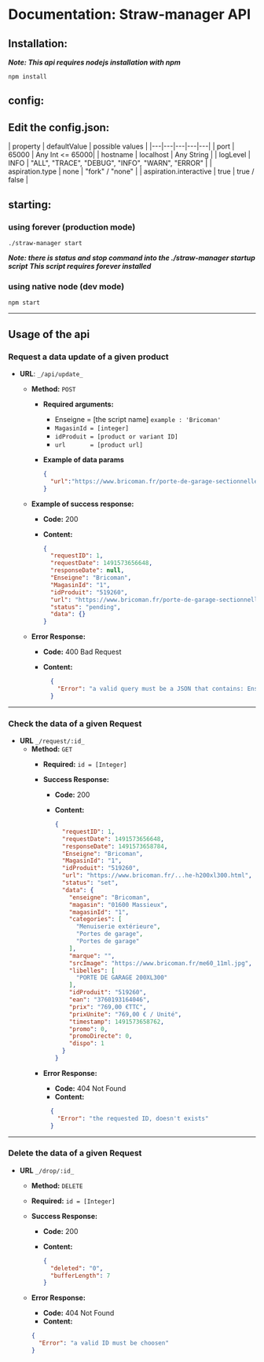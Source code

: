 # Documentation: Straw-manager API

## Installation:
***Note: This api requires nodejs installation with npm***

`npm install`

## config:
Edit the config.json:
-----
|  property | defaultValue | possible values |
|---|---|---|---|---|
|  port | 65000 | Any Int <= 65000|
| hostname  | localhost | Any String |
| logLevel  | INFO | "ALL", "TRACE", "DEBUG", "INFO", "WARN", "ERROR" |
| aspiration.type  | none | "fork" / "none" |
| aspiration.interactive  | true | true / false |

## starting:
### using forever (production mode)
`./straw-manager start`

***Note: there is status and stop command into the ./straw-manager startup script***
***This script requires forever installed***

### using native node (dev mode)
`npm start`

---

## Usage of the api
### __Request a data update  of a given product__

* **URL**: `_/api/update_`
  * **Method:** `POST`
    * **Required arguments:**
      * Enseigne  = [the script name]  `example : 'Bricoman'`
      * `MagasinId = [integer]`
      * `idProduit = [product or variant ID]`
      * `url       = [product url]`

    * **Example of data params**

      ```json
      {
        "url":"https://www.bricoman.fr/porte-de-garage-sectionnelle-motorisee-blanche-h200xl300.html"
      }
      ```

  * **Example of success response:**
    * **Code:** 200 <br />
    * **Content:**

      ```json
      {
        "requestID": 1,
        "requestDate": 1491573656648,
        "responseDate": null,
        "Enseigne": "Bricoman",
        "MagasinId": "1",
        "idProduit": "519260",
        "url": "https://www.bricoman.fr/porte-de-garage-sectionnelle-motorisee-blanche-h200xl300.html",
        "status": "pending",
        "data": {}
      }
      ```

  * **Error Response:**

     * **Code:** 400 Bad Request <br />
     * **Content:**

        ```json
          {
            "Error": "a valid query must be a JSON that contains: Enseigne, MagasinId, idProduit and url"
          }
        ```
---
### __Check the data of a given Request__

* **URL** `_/request/:id_`
  * **Method:** `GET`
    * **Required:** `id = [Integer]`
    * **Success Response:**
      * **Code:** 200
      * **Content:**

        ```json
        {
          "requestID": 1,
          "requestDate": 1491573656648,
          "responseDate": 1491573658784,
          "Enseigne": "Bricoman",
          "MagasinId": "1",
          "idProduit": "519260",
          "url": "https://www.bricoman.fr/...he-h200xl300.html",
          "status": "set",
          "data": {
            "enseigne": "Bricoman",
            "magasin": "01600 Massieux",
            "magasinId": "1",
            "categories": [
              "Menuiserie extérieure",
              "Portes de garage",
              "Portes de garage"
            ],
            "marque": "",
            "srcImage": "https://www.bricoman.fr/me60_11ml.jpg",
            "libelles": [
              "PORTE DE GARAGE 200XL300"
            ],
            "idProduit": "519260",
            "ean": "3760193164046",
            "prix": "769,00 €TTC",
            "prixUnite": "769,00 € / Unité",
            "timestamp": 1491573658762,
            "promo": 0,
            "promoDirecte": 0,
            "dispo": 1
          }
        }
        ```

    * **Error Response:**
       * **Code:** 404 Not Found <br />
       * **Content:**

        ```json
          {  
            "Error": "the requested ID, doesn't exists"
          }
        ```

---

### __Delete the data of a given Request__

  * **URL** `_/drop/:id_`
    * **Method:** `DELETE`
    * **Required:** `id = [Integer]`
    * **Success Response:**
      * **Code:** 200
      * **Content:**

        ```json
        {
          "deleted": "0",
          "bufferLength": 7
        }
        ```

    * **Error Response:**
       * **Code:** 404 Not Found
       * **Content:**

        ```json
        {
          "Error": "a valid ID must be choosen"
        }
        ```
